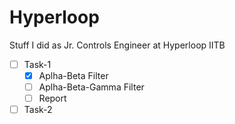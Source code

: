 # Hyperloop
 Stuff I did as Jr. Controls Engineer at Hyperloop IITB

<!--Task List-->
* [ ] Task-1
    * [x] Aplha-Beta Filter
    * [ ] Aplha-Beta-Gamma Filter
    * [ ] Report
* [ ] Task-2
